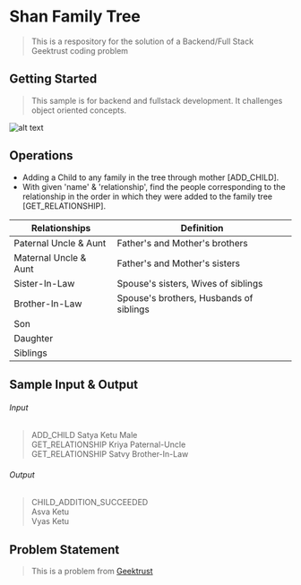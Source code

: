 # Shan Family Tree 

> This is a respository for the solution of a Backend/Full 
Stack Geektrust coding problem


## Getting Started

> This sample is for backend and fullstack development. It challenges object oriented concepts.

![alt text](https://drive.google.com/file/d/1mvznAnc9hPsdv1YeIaBPDraNJFN7_7P9/view?usp=sharing "Family Tree")


## Operations

* Adding a Child to any family in the tree through mother [ADD_CHILD].
* With given 'name' & 'relationship', find the people corresponding to the relationship
in the order in which they were added to the family tree [GET_RELATIONSHIP].


| **Relationships**      | **Definition**                         |
| ---------------------  |--------------------------------------|
| Paternal Uncle & Aunt  | Father's and Mother's brothers         | 
| Maternal Uncle & Aunt  | Father's and Mother's sisters          | 
| Sister-In-Law          | Spouse's sisters, Wives of siblings    |
| Brother-In-Law         | Spouse's brothers, Husbands of siblings|
| Son                    | |
| Daughter               | |
| Siblings               | |

## Sample Input & Output

###### Input
>ADD_CHILD Satya Ketu Male                          
GET_RELATIONSHIP Kriya Paternal-Uncle                              
GET_RELATIONSHIP Satvy Brother-In-Law             

###### Output
>CHILD_ADDITION_SUCCEEDED       
Asva Ketu                       
Vyas Ketu



## Problem Statement

> This is a problem from [Geektrust](https://www.geektrust.in/coding-problem/backend/family)

